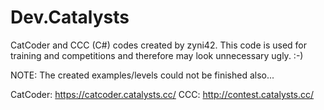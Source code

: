 Dev.Catalysts
=============

CatCoder and CCC (C#) codes created by zyni42.
This code is used for training and competitions and therefore may look unnecessary ugly. :-)

NOTE: The created examples/levels could not be finished also...

CatCoder: https://catcoder.catalysts.cc/
CCC: http://contest.catalysts.cc/
